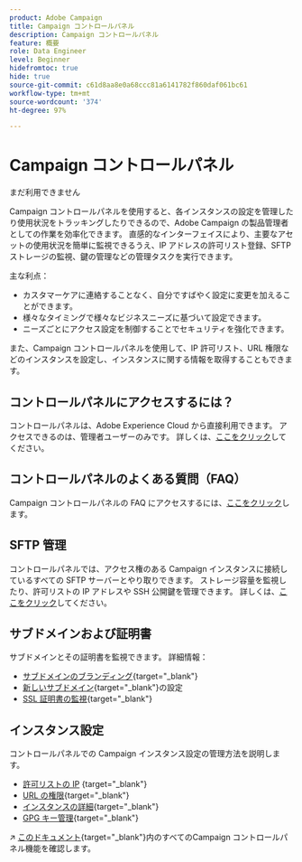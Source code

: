 ```yaml
---
product: Adobe Campaign
title: Campaign コントロールパネル
description: Campaign コントロールパネル
feature: 概要
role: Data Engineer
level: Beginner
hidefromtoc: true
hide: true
source-git-commit: c61d8aa8e0a68ccc81a6141782f860daf061bc61
workflow-type: tm+mt
source-wordcount: '374'
ht-degree: 97%

---
```


# Campaign コントロールパネル

まだ利用できません

Campaign コントロールパネルを使用すると、各インスタンスの設定を管理したり使用状況をトラッキングしたりできるので、Adobe Campaign の製品管理者としての作業を効率化できます。 直感的なインターフェイスにより、主要なアセットの使用状況を簡単に監視できるうえ、IP アドレスの許可リスト登録、SFTP ストレージの監視、鍵の管理などの管理タスクを実行できます。

主な利点：

* カスタマーケアに連絡することなく、自分ですばやく設定に変更を加えることができます。
* 様々なタイミングで様々なビジネスニーズに基づいて設定できます。
* ニーズごとにアクセス設定を制御することでセキュリティを強化できます。

また、Campaign コントロールパネルを使用して、IP 許可リスト、URL 権限などのインスタンスを設定し、インスタンスに関する情報を取得することもできます。

## コントロールパネルにアクセスするには？

コントロールパネルは、Adobe Experience Cloud から直接利用できます。 アクセスできるのは、管理者ユーザーのみです。 詳しくは、[ここをクリック](https://experienceleague.adobe.com/docs/control-panel/using/discover-control-panel/accessing-control-panel.html?lang=ja)してください。

## コントロールパネルのよくある質問（FAQ）

Campaign コントロールパネルの FAQ にアクセスするには、[ここをクリック](https://experienceleague.adobe.com/docs/control-panel/using/discover-control-panel/key-features.html?lang=ja)します。

## SFTP 管理

コントロールパネルでは、アクセス権のある Campaign インスタンスに接続しているすべての SFTP サーバーとやり取りできます。 ストレージ容量を監視したり、許可リストの IP アドレスや SSH 公開鍵を管理できます。 詳しくは、[ここをクリック](https://experienceleague.adobe.com/docs/control-panel/using/sftp-management/about-sftp-management.html?lang=ja#sftp-management)してください。

## サブドメインおよび証明書

サブドメインとその証明書を監視できます。 詳細情報：
* [サブドメインのブランディング](https://experienceleague.adobe.com/docs/control-panel/using/subdomains-and-certificates/subdomains-branding.html?lang=ja){target=&quot;_blank&quot;}
* [新しいサブドメイン](https://experienceleague.adobe.com/docs/control-panel/using/subdomains-and-certificates/setting-up-new-subdomain.html?lang=ja){target=&quot;_blank&quot;}の設定
* [SSL 証明書の監視](https://experienceleague.adobe.com/docs/control-panel/using/subdomains-and-certificates/monitoring-ssl-certificates.html?lang=ja){target=&quot;_blank&quot;}

## インスタンス設定

コントロールパネルでの Campaign インスタンス設定の管理方法を説明します。
* [許可リストの IP](https://experienceleague.adobe.com/docs/control-panel/using/instances-settings/ip-allow-listing-instance-access.html?lang=ja) {target=&quot;_blank&quot;}
* [URL の権限](https://experienceleague.adobe.com/docs/control-panel/using/instances-settings/url-permissions.html?lang=ja){target=&quot;_blank&quot;}
* [インスタンスの詳細](https://experienceleague.adobe.com/docs/control-panel/using/instances-settings/instance-details.html?lang=ja){target=&quot;_blank&quot;}
* [GPG キー管理](https://experienceleague.adobe.com/docs/control-panel/using/instances-settings/gpg-keys-management.html?lang=ja){target=&quot;_blank&quot;}

↗️ [このドキュメント](https://experienceleague.adobe.com/docs/control-panel/using/control-panel-home.html?lang=ja){target=&quot;_blank&quot;}内のすべてのCampaign コントロールパネル機能を確認します。
